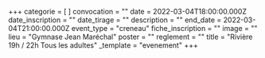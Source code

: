 +++
categorie = [ ]
convocation = ""
date = 2022-03-04T18:00:00.000Z
date_inscription = ""
date_tirage = ""
description = ""
end_date = 2022-03-04T21:00:00.000Z
event_type = "creneau"
fiche_inscription = ""
image = ""
lieu = "Gymnase Jean Maréchal"
poster = ""
reglement = ""
title = "Rivière 19h / 22h Tous les adultes"
_template = "evenement"
+++

